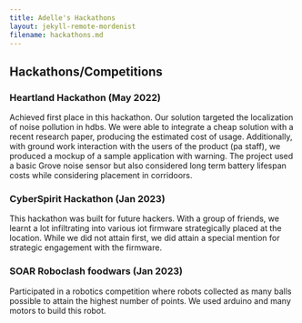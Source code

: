 ```yaml
---
title: Adelle's Hackathons
layout: jekyll-remote-mordenist
filename: hackathons.md
--- 
```


## Hackathons/Competitions

### Heartland Hackathon (May 2022)
Achieved first place in this hackathon. Our solution targeted the localization of noise pollution in hdbs.
We were able to integrate a cheap solution with a recent research paper, producing the estimated cost of usage. 
Additionally, with ground work interaction with the users of the product (pa staff), we produced a mockup of a sample application with warning.
The project used a basic Grove noise sensor but also considered long term battery lifespan costs while considering placement in corridoors.

### CyberSpirit Hackathon (Jan 2023)
This hackathon was built for future hackers. 
With a group of friends, we learnt a lot infiltrating into various iot firmware strategically placed at the location.
While we did not attain first, we did attain a special mention for strategic engagement with the firmware.

### SOAR Roboclash foodwars (Jan 2023)
Participated in a robotics competition where robots collected as many balls possible to attain the highest number of points. 
We used arduino and many motors to build this robot.